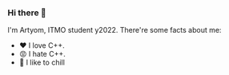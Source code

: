 ### Hi there 👋

I'm Artyom, ITMO student y2022. There're some facts about me:
* :heart:   I love C++.
* 😡        I hate C++.
* 🧊        I like to chill 

<!--
**CheckSelfy/CheckSelfy** is a ✨ _special_ ✨ repository because its `README.md` (this file) appears on your GitHub profile.

Here are some ideas to get you started:

- 🔭 I’m currently working on ...
- 🌱 I’m currently learning ...
- 👯 I’m looking to collaborate on ...
- 🤔 I’m looking for help with ...
- 💬 Ask me about ...
- 📫 How to reach me: ...
- 😄 Pronouns: ...
- ⚡ Fun fact: ...
-->
